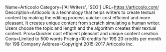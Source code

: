 Name=Articoolo
Category=['AI Writers', 'SEO']
URL=https://articoolo.com/
Description=Articoolo is a technology that helps writers to create textual content by making the editing process quicker cost efficient and more pleasant. It creates unique content from scratch simulating a human writer. Users choose the topic and length and the algorithm creates their textual content.
Pros=Quicker cost efficient pleasant and unique content creation
Cons=Limited to 500 words
Pricing=10 credits for 19$ 20 credits per month for 19$
Company Address=Copyright 2015-2017 Articoolo Inc.
